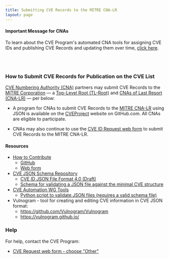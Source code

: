 ```yaml
---
title: Submitting CVE Records to the MITRE CNA-LR
layout: page
---
```


#### Important Message for CNAs

To learn about the CVE Program's automated CNA tools for assigning CVE IDs and publishing CVE Records and updating them over time, [click here](https://cveproject.github.io/).

<br><br>

### How to Submit CVE Records for Publication on the CVE List

[CVE Numbering Authority (CNA)](https://www.cve.org/ProgramOrganization/CNAs) partners may submit CVE Records to the [MITRE Corporation](https://www.cve.org/PartnerInformation/ListofPartners/partner/mitre) &mdash; a [Top-Level Root (TL-Root)](https://www.cve.org/ResourcesSupport/Glossary?activeTerm=glossaryCNALR) and [CNAs of Last Resort (CNA-LR)](https://www.cve.org/ResourcesSupport/Glossary?activeTerm=glossaryCNALR) &mdash; per below:

* A program for CNAs to submit CVE Records to the [MITRE CNA-LR](https://www.cve.org/PartnerInformation/ListofPartners/partner/mitre) using JSON is available on the [CVEProject](https://github.com/CVEProject/cvelist) website on GitHub.com. All CNAs are eligible to participate.

* CNAs may also continue to use the [CVE ID Request web form](https://cveform.mitre.org/) to submit CVE Records to the MITRE CNA-LR.

#### Resources                                     

* [How to Contribute](https://cve.mitre.org/cve/cna/CVE_Entry_Creation.pptx)
  * [GitHub](https://cve.mitre.org/cve/cna/CVE_Entry_Submission_Process.pptx)
  * [Web form](https://cve.mitre.org/cve/cna/CVE_Entry_Submission_Process.pptx)
* [CVE JSON Schema Repository](https://github.com/CVEProject/automation-working-group/tree/master/cve_json_schema)
  <ul>
    <li><a href="https://github.com/CVEProject/automation-working-group/blob/master/cve_json_schema/DRAFT-JSON-file-format-v4.md">CVE ID JSON File Format 4.0 (Draft)</a></li>
    <li><a href="https://github.com/CVEProject/automation-working-group/blob/master/cve_json_schema/CVE_JSON_4.0_min_public.schema">Schema for validating a JSON file against the minimal CVE structure</a></li>
  </ul>
* [CVE Automation WG Tools](https://github.com/CVEProject/automation-working-group/tree/master/tools)
  <ul>
    <li><a href="https://github.com/CVEProject/automation-working-group/blob/master/tools/cmdlinejsonvalidator.py">Python script to validate JSON files (requires a valid schema file)</a></li>
  </ul>
* Vulnogram - tool for creating and editing CVE information in CVE JSON format:
  <ul>
  <li><a href="https://github.com/Vulnogram/Vulnogram">https://github.com/Vulnogram/Vulnogram</a></li>
  <li><a href="https://vulnogram.github.io/">https://vulnogram.github.io/</a></li>
  </ul>

### Help
      
For help, contact the CVE Program:                                      
                                              
* [CVE Request web form - choose "Other"](https://cveform.mitre.org/)
